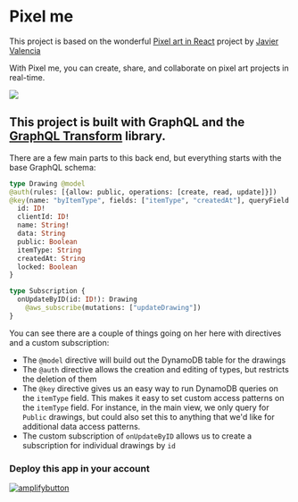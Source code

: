 # Pixel me

This project is based on the wonderful [Pixel art in React](https://github.com/jvalen/pixel-art-react) project by [Javier Valencia](https://github.com/jvalen/pixel-art-react)

With Pixel me, you can create, share, and collaborate on pixel art projects in real-time.

![](demo.gif)

## This project is built with GraphQL and the [GraphQL Transform](https://docs.amplify.aws/cli/graphql-transformer/overview) library.

There are a few main parts to this back end, but everything starts with the base GraphQL schema:

```graphql
type Drawing @model
@auth(rules: [{allow: public, operations: [create, read, update]}])
@key(name: "byItemType", fields: ["itemType", "createdAt"], queryField: "itemsByType") {
  id: ID!
  clientId: ID!
  name: String!
  data: String
  public: Boolean
  itemType: String
  createdAt: String
  locked: Boolean
}

type Subscription {
  onUpdateByID(id: ID!): Drawing
    @aws_subscribe(mutations: ["updateDrawing"])
}
```

You can see there are a couple of things going on her here with directives and a custom subscription:

- The `@model` directive will build out the DynamoDB table for the drawings
- The `@auth` directive allows the creation and editing of types, but restricts the deletion of them
- The `@key` directive gives us an easy way to run DynamoDB queries on the `itemType` field. This makes it easy to set custom access patterns on the `itemType` field. For instance, in the main view, we only query for `Public` drawings, but could also set this to anything that we'd like for additional data access patterns.
- The custom subscription of `onUpdateByID` allows us to create a subscription for individual drawings by `id`

### Deploy this app in your account

[![amplifybutton](https://oneclick.amplifyapp.com/button.svg)](https://console.aws.amazon.com/amplify/home#/deploy?repo=https://github.com/dabit3/pixel-me)